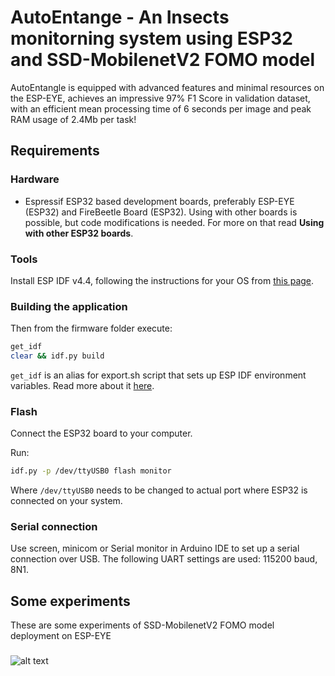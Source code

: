 # AutoEntange - An Insects monitorning system using ESP32 and SSD-MobilenetV2 FOMO model

AutoEntangle is equipped with advanced features and minimal resources on the ESP-EYE, achieves an impressive 97% F1 Score in validation dataset, with an efficient mean processing time of 6 seconds per image and peak RAM usage of 2.4Mb per task!

## Requirements

### Hardware

- Espressif ESP32 based development boards, preferably ESP-EYE (ESP32) and FireBeetle Board (ESP32). Using with other boards is possible, but code modifications is needed. For more on that read **Using with other ESP32 boards**.

### Tools
Install ESP IDF v4.4, following the instructions for your OS from [this page](https://docs.espressif.com/projects/esp-idf/en/v4.4/esp32/get-started/index.html#installation-step-by-step).

### Building the application
Then from the firmware folder execute:
```bash
get_idf
clear && idf.py build 
```
```get_idf``` is an alias for export.sh script that sets up ESP IDF environment variables. Read more about it [here](https://docs.espressif.com/projects/esp-idf/en/v4.4/esp32/get-started/index.html#step-4-set-up-the-environment-variables).

### Flash

Connect the ESP32 board to your computer.

Run:
   ```bash
   idf.py -p /dev/ttyUSB0 flash monitor
   ```

Where ```/dev/ttyUSB0``` needs to be changed to actual port where ESP32 is connected on your system.

### Serial connection

Use screen, minicom or Serial monitor in Arduino IDE to set up a serial connection over USB. The following UART settings are used: 115200 baud, 8N1.

## Some experiments
These are some experiments of SSD-MobilenetV2 FOMO model deployment on ESP-EYE

### 
![alt text]([http://url/to/img.png](https://scontent.fhan17-1.fna.fbcdn.net/v/t1.15752-9/393188173_358351569870612_6804848453205592332_n.png?_nc_cat=106&ccb=1-7&_nc_sid=8cd0a2&_nc_ohc=eOah0urXLXkAX-mZQKV&_nc_ht=scontent.fhan17-1.fna&_nc_e2o=s&oh=03_AdRzXZx7VrL2Gbb6oI8veseT4kQB6dulsqZskCI10-GkUg&oe=65537C74)https://scontent.fhan17-1.fna.fbcdn.net/v/t1.15752-9/393188173_358351569870612_6804848453205592332_n.png?_nc_cat=106&ccb=1-7&_nc_sid=8cd0a2&_nc_ohc=eOah0urXLXkAX-mZQKV&_nc_ht=scontent.fhan17-1.fna&_nc_e2o=s&oh=03_AdRzXZx7VrL2Gbb6oI8veseT4kQB6dulsqZskCI10-GkUg&oe=65537C74)

